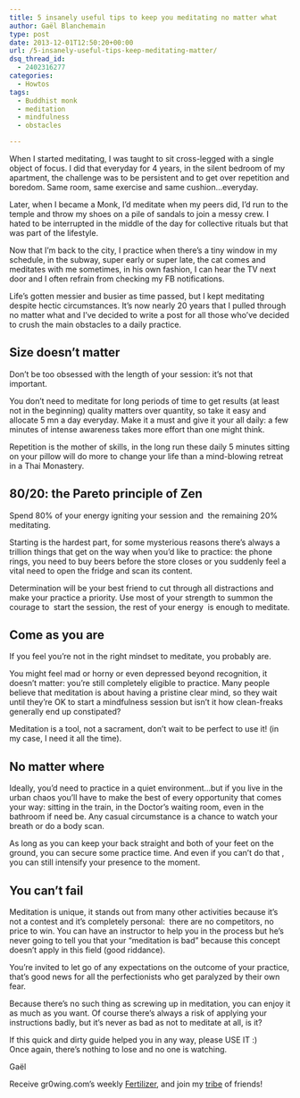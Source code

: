 ```yaml
---
title: 5 insanely useful tips to keep you meditating no matter what
author: Gaël Blanchemain
type: post
date: 2013-12-01T12:50:20+00:00
url: /5-insanely-useful-tips-keep-meditating-matter/
dsq_thread_id:
  - 2402316277
categories:
  - Howtos
tags:
  - Buddhist monk
  - meditation
  - mindfulness
  - obstacles

---
```

When I started meditating, I was taught to sit cross-legged with a single object of focus. I did that everyday for 4 years, in the silent bedroom of my apartment, the challenge was to be persistent and to get over repetition and boredom. Same room, same exercise and same cushion&#8230;everyday.

Later, when I became a Monk, I&#8217;d meditate when my peers did, I&#8217;d run to the temple and throw my shoes on a pile of sandals to join a messy crew. I hated to be interrupted in the middle of the day for collective rituals but that was part of the lifestyle.

Now that I&#8217;m back to the city, I practice when there&#8217;s a tiny window in my schedule, in the subway, super early or super late, the cat comes and meditates with me sometimes, in his own fashion, I can hear the TV next door and I often refrain from checking my FB notifications.

Life&#8217;s gotten messier and busier as time passed, but I kept meditating despite hectic circumstances. It&#8217;s now nearly 20 years that I pulled through no matter what and I&#8217;ve decided to write a post for all those who&#8217;ve decided to crush the main obstacles to a daily practice.

## Size doesn&#8217;t matter

Don&#8217;t be too obsessed with the length of your session: it&#8217;s not that important.

You don&#8217;t need to meditate for long periods of time to get results (at least not in the beginning) quality matters over quantity, so take it easy and allocate 5 mn a day everyday. Make it a must and give it your all daily: a few minutes of intense awareness takes more effort than one might think.

Repetition is the mother of skills, in the long run these daily 5 minutes sitting on your pillow will do more to change your life than a mind-blowing retreat in a Thai Monastery.

## 80/20: the Pareto principle of Zen

Spend 80% of your energy igniting your session and  the remaining 20% meditating.

Starting is the hardest part, for some mysterious reasons there&#8217;s always a trillion things that get on the way when you&#8217;d like to practice: the phone rings, you need to buy beers before the store closes or you suddenly feel a vital need to open the fridge and scan its content.

Determination will be your best friend to cut through all distractions and make your practice a priority. Use most of your strength to summon the courage to  start the session, the rest of your energy  is enough to meditate.

## Come as you are

If you feel you&#8217;re not in the right mindset to meditate, you probably are.

You might feel mad or horny or even depressed beyond recognition, it doesn&#8217;t matter: you&#8217;re still completely eligible to practice. Many people believe that meditation is about having a pristine clear mind, so they wait until they&#8217;re OK to start a mindfulness session but isn&#8217;t it how clean-freaks generally end up constipated?

Meditation is a tool, not a sacrament, don&#8217;t wait to be perfect to use it! (in my case, I need it all the time).

## No matter where

Ideally, you&#8217;d need to practice in a quiet environment&#8230;but if you live in the urban chaos you&#8217;ll have to make the best of every opportunity that comes your way: sitting in the train, in the Doctor&#8217;s waiting room, even in the bathroom if need be. Any casual circumstance is a chance to watch your breath or do a body scan.

As long as you can keep your back straight and both of your feet on the ground, you can secure some practice time. And even if you can&#8217;t do that , you can still intensify your presence to the moment.

## You can&#8217;t fail

Meditation is unique, it stands out from many other activities because it&#8217;s not a contest and it&#8217;s completely personal:  there are no competitors, no price to win. You can have an instructor to help you in the process but he&#8217;s never going to tell you that your &#8220;meditation is bad&#8221; because this concept doesn&#8217;t apply in this field (good riddance).

You&#8217;re invited to let go of any expectations on the outcome of your practice, that&#8217;s good news for all the perfectionists who get paralyzed by their own fear.

Because there&#8217;s no such thing as screwing up in meditation, you can enjoy it as much as you want. Of course there’s always a risk of applying your instructions badly, but it’s never as bad as not to meditate at all, is it?

If this quick and dirty guide helped you in any way, please USE IT :)  
Once again, there&#8217;s nothing to lose and no one is watching.

Gaël

Receive gr0wing.com&#8217;s weekly <a href="http://eepurl.com/zxyeT" target="_blank">Fertilizer</a>, and join my <a href="http://www.gr0wing.com/about-2/" target="_blank">tribe</a> of friends!